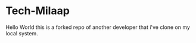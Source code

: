 # Tech-Milaap
Hello World this is a forked repo of another developer that i've clone on my local system.